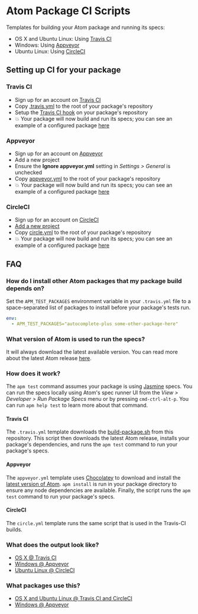 # Atom Package CI Scripts

Templates for building your Atom package and running its specs:

* OS X and Ubuntu Linux: Using [Travis CI](https://travis-ci.org)
* Windows: Using [Appveyor](http://appveyor.com)
* Ubuntu Linux: Using [CircleCI](https://circleci.com)

## Setting up CI for your package

### Travis CI

* Sign up for an account on [Travis CI](https://travis-ci.org)
* Copy [.travis.yml](https://raw.githubusercontent.com/atom/ci/master/.travis.yml)
  to the root of your package's repository
* Setup the [Travis CI hook](http://docs.travis-ci.com/user/getting-started/#Step-two%3A-Activate-GitHub-Webhook) on your package's repository
* :boom: Your package will now build and run its specs; you can see an example
  of a configured package [here](https://travis-ci.org/atom/wrap-guide)

### Appveyor

* Sign up for an account on [Appveyor](http://appveyor.com)
* Add a new project
* Ensure the **Ignore appveyor.yml** setting in *Settings > General* is unchecked
* Copy [appveyor.yml](https://raw.githubusercontent.com/atom/ci/master/appveyor.yml)
  to the root of your package's repository
* :boom: Your package will now build and run its specs; you can see an example
  of a configured package [here](https://ci.appveyor.com/project/kevinsawicki/wrap-guide)

### CircleCI

* Sign up for an account on [CircleCI](https://circleci.com)
* [Add a new project](https://circleci.com/docs/getting-started)
* Copy [circle.yml](https://raw.githubusercontent.com/atom/ci/master/circle.yml) to the root of your package's repository
* :boom: Your package will now build and run its specs; you can see an example of a configured package [here](https://circleci.com/gh/levlaz/wrap-guide)

## FAQ

### How do I install other Atom packages that my package build depends on?

Set the `APM_TEST_PACKAGES` environment variable in your `.travis.yml` file
to a space-separated list of packages to install before your package's tests
run.

```yml
env:
  - APM_TEST_PACKAGES="autocomplete-plus some-other-package-here"
```

### What version of Atom is used to run the specs?

It will always download the latest available version. You can read more about
the latest Atom release [here](https://atom.io/releases).

### How does it work?

The `apm test` command assumes your package is using [Jasmine](http://jasmine.github.io)
specs. You can run the specs locally using Atom's spec runner UI from the
_View > Developer > Run Package Specs_ menu or by pressing `cmd-ctrl-alt-p`. You
can run `apm help test` to learn more about that command.

#### Travis CI

The `.travis.yml` template downloads the [build-package.sh](https://raw.githubusercontent.com/atom/ci/master/build-package.sh)
from this repository. This script then downloads the latest Atom release,
installs your package's dependencies, and runs the `apm test` command to run
your package's specs.

#### Appveyor

The `appveyor.yml` template uses [Chocolatey](https://chocolatey.org/) to
download and install the [latest version of Atom](https://chocolatey.org/packages/Atom).
`apm install` is run in your package directory to ensure any node dependencies
are available. Finally, the script runs the `apm test` command to run your
package's specs.

#### CircleCI

The `circle.yml` template runs the same script that is used in the Travis-CI builds.


### What does the output look like?

* [OS X @ Travis CI](https://travis-ci.org/atom/wrap-guide/builds/23774579)
* [Windows @ Appveyor](https://ci.appveyor.com/project/kevinsawicki/wrap-guide/build/2)
* [Ubuntu Linux @ CircleCI](https://circleci.com/gh/levlaz/wrap-guide/1)

### What packages use this?

* [OS X and Ubuntu Linux @ Travis CI and CircleCI](https://github.com/search?utf8=%E2%9C%93&q=%22curl+-s+https%3A%2F%2Fraw.githubusercontent.com%2Fatom%2Fci%2Fmaster%2Fbuild-package.sh+|+sh%22+extension%3Ayml&type=Code)
* [Windows @ Appveyor](https://github.com/search?q="cinst+atom"+extension%3Ayml&type=Code)
